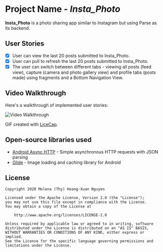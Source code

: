 # Project Name - *Insta_Photo*

**Insta_Photo** is a photo sharing app similar to Instagram but using Parse as its backend.

## User Stories

- [x] User can view the last 20 posts submitted to Insta_Photo.
- [x] User can pull to refresh the last 20 posts submitted to Insta_Photo.
- [x] The user can switch between different tabs - viewing all posts (feed view), capture (camera and photo gallery view) and profile tabs (posts made) using fragments and a Bottom Navigation View.

## Video Walkthrough
  
Here's a walkthrough of implemented user stories:

<img src='https://github.com/molenathyhoangxuannguyen/Instagram_Photo_Capture/blob/master/Instademo.gif' title='Video Walkthrough' width='' alt='Video Walkthrough' />

GIF created with [LiceCap](http://www.cockos.com/licecap/).


## Open-source libraries used

- [Android Async HTTP](https://github.com/codepath/CPAsyncHttpClient) - Simple asynchronous HTTP requests with JSON parsing
- [Glide](https://github.com/bumptech/glide) - Image loading and caching library for Android

## License

    Copyright 2020 Molena (Thy) Hoang-Xuan Nguyen

    Licensed under the Apache License, Version 2.0 (the "License");
    you may not use this file except in compliance with the License.
    You may obtain a copy of the License at

        http://www.apache.org/licenses/LICENSE-2.0

    Unless required by applicable law or agreed to in writing, software
    distributed under the License is distributed on an "AS IS" BASIS,
    WITHOUT WARRANTIES OR CONDITIONS OF ANY KIND, either express or implied.
    See the License for the specific language governing permissions and
    limitations under the License.
